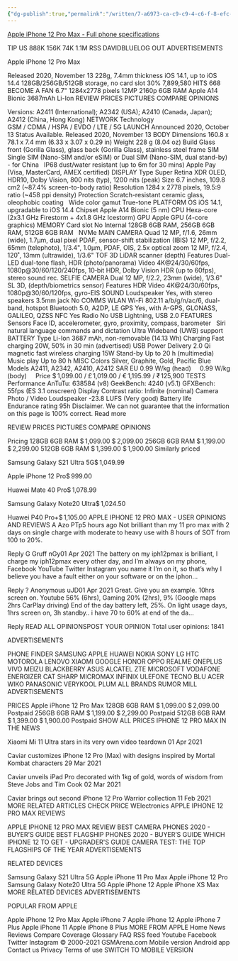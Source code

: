 ```yaml
---
{"dg-publish":true,"permalink":"/written/7-a6973-ca-c9-c9-4-c6-f-8-efc-16809-f7066-a6/","dgHomeLink":true,"dgPassFrontmatter":false}
---
```


[Apple iPhone 12 Pro Max - Full phone specifications](https://www.gsmarena.com/apple_iphone_12_pro_max-10237.php)

>  
TIP US
888K
156K 74K
1.1M
RSS
DAVIDBLUELOG OUT
ADVERTISEMENTS

Apple iPhone 12 Pro Max

Released 2020, November 13
228g, 7.4mm thickness
iOS 14.1, up to iOS 14.4
128GB/256GB/512GB storage, no card slot
30%
7,899,580 HITS
668
BECOME A FAN
6.7"
1284x2778 pixels
12MP
2160p
6GB RAM
Apple A14 Bionic
3687mAh
Li-Ion
REVIEW
PRICES
PICTURES
COMPARE
OPINIONS

Versions: A2411 (International); A2342 (USA); A2410 (Canada, Japan); A2412 (China, Hong Kong)
NETWORK	Technology	
GSM / CDMA / HSPA / EVDO / LTE / 5G
LAUNCH	Announced	2020, October 13
Status	Available. Released 2020, November 13
BODY	Dimensions	160.8 x 78.1 x 7.4 mm (6.33 x 3.07 x 0.29 in)
Weight	228 g (8.04 oz)
Build	Glass front (Gorilla Glass), glass back (Gorilla Glass), stainless steel frame
SIM	Single SIM (Nano-SIM and/or eSIM) or Dual SIM (Nano-SIM, dual stand-by) - for China
 	IP68 dust/water resistant (up to 6m for 30 mins)
Apple Pay (Visa, MasterCard, AMEX certified)
DISPLAY	Type	Super Retina XDR OLED, HDR10, Dolby Vision, 800 nits (typ), 1200 nits (peak)
Size	6.7 inches, 109.8 cm2 (~87.4% screen-to-body ratio)
Resolution	1284 x 2778 pixels, 19.5:9 ratio (~458 ppi density)
Protection	Scratch-resistant ceramic glass, oleophobic coating
 	Wide color gamut
True-tone
PLATFORM	OS	iOS 14.1, upgradable to iOS 14.4
Chipset	Apple A14 Bionic (5 nm)
CPU	Hexa-core (2x3.1 GHz Firestorm + 4x1.8 GHz Icestorm)
GPU	Apple GPU (4-core graphics)
MEMORY	Card slot	No
Internal	128GB 6GB RAM, 256GB 6GB RAM, 512GB 6GB RAM
 	NVMe
MAIN CAMERA	Quad	12 MP, f/1.6, 26mm (wide), 1.7µm, dual pixel PDAF, sensor-shift stabilization (IBIS)
12 MP, f/2.2, 65mm (telephoto), 1/3.4", 1.0µm, PDAF, OIS, 2.5x optical zoom
12 MP, f/2.4, 120˚, 13mm (ultrawide), 1/3.6"
TOF 3D LiDAR scanner (depth)
Features	Dual-LED dual-tone flash, HDR (photo/panorama)
Video	4K@24/30/60fps, 1080p@30/60/120/240fps, 10‑bit HDR, Dolby Vision HDR (up to 60fps), stereo sound rec.
SELFIE CAMERA	Dual	12 MP, f/2.2, 23mm (wide), 1/3.6"
SL 3D, (depth/biometrics sensor)
Features	HDR
Video	4K@24/30/60fps, 1080p@30/60/120fps, gyro-EIS
SOUND	Loudspeaker	Yes, with stereo speakers
3.5mm jack	No
COMMS	WLAN	Wi-Fi 802.11 a/b/g/n/ac/6, dual-band, hotspot
Bluetooth	5.0, A2DP, LE
GPS	Yes, with A-GPS, GLONASS, GALILEO, QZSS
NFC	Yes
Radio	No
USB	Lightning, USB 2.0
FEATURES	Sensors	Face ID, accelerometer, gyro, proximity, compass, barometer
 	Siri natural language commands and dictation
Ultra Wideband (UWB) support
BATTERY	Type	Li-Ion 3687 mAh, non-removable (14.13 Wh)
Charging	Fast charging 20W, 50% in 30 min (advertised)
USB Power Delivery 2.0
Qi magnetic fast wireless charging 15W
Stand-by	Up to 20 h (multimedia)
Music play	Up to 80 h
MISC	Colors	Silver, Graphite, Gold, Pacific Blue
Models	A2411, A2342, A2410, A2412
SAR EU	0.99 W/kg (head)     0.99 W/kg (body)    
Price	$ 1,099.00 / £ 1,019.00 / € 1,195.99 / ₹ 125,900
TESTS	Performance	AnTuTu: 638584 (v8)
GeekBench: 4240 (v5.1)
GFXBench: 55fps (ES 3.1 onscreen)
Display	Contrast ratio: Infinite (nominal)
Camera	Photo / Video
Loudspeaker	-23.8 LUFS (Very good)
Battery life	
Endurance rating 95h
Disclaimer. We can not guarantee that the information on this page is 100% correct. Read more

REVIEW
PRICES
PICTURES
COMPARE
OPINIONS

Pricing 
128GB 6GB RAM	$ 1,099.00	$ 2,099.00
256GB 6GB RAM	$ 1,199.00	$ 2,299.00
512GB 6GB RAM	$ 1,399.00	$ 1,900.00
Similarly priced 

Samsung Galaxy S21 Ultra 5G$ 1,049.99

Apple iPhone 12 Pro$ 999.00

Huawei Mate 40 Pro$ 1,078.99

Samsung Galaxy Note20 Ultra$ 1,024.50

Huawei P40 Pro+$ 1,105.00
APPLE IPHONE 12 PRO MAX - USER OPINIONS AND REVIEWS
A
Azo PTp5 hours ago
Not brilliant than my 11 pro max with 2 days on single charge with moderate to heavy use with 8 hours of SOT from 100 to 20%.

Reply
G
Gruff nGy01 Apr 2021
The battery on my iph12pmax is brilliant, I charge my iph12pmax every other day, and I’m always on my phone, Facebook YouTube Twitter Instagram you name it I’m on it, so that’s why I believe you have a fault either on your software or on the iphon...

Reply
?
Anonymous uJD01 Apr 2021
Great. Give you an example. 10hrs screen on. Youtube 56% (6hrs), Gaming 20% (2hrs), 9% (Google maps 2hrs CarPlay driving) End of the day battery left, 25%. On light usage days, 1hrs screen on, 3h standby.. i have 70 to 60% at end of the da...

Reply
READ ALL OPINIONSPOST YOUR OPINION
Total user opinions: 1841

ADVERTISEMENTS

 PHONE FINDER
SAMSUNG
APPLE
HUAWEI
NOKIA
SONY
LG
HTC
MOTOROLA
LENOVO
XIAOMI
GOOGLE
HONOR
OPPO
REALME
ONEPLUS
VIVO
MEIZU
BLACKBERRY
ASUS
ALCATEL
ZTE
MICROSOFT
VODAFONE
ENERGIZER
CAT
SHARP
MICROMAX
INFINIX
ULEFONE
TECNO
BLU
ACER
WIKO
PANASONIC
VERYKOOL
PLUM
 ALL BRANDS  RUMOR MILL
ADVERTISEMENTS

PRICES
Apple iPhone 12 Pro Max 
128GB 6GB RAM
$ 1,099.00
$ 2,099.00
Postpaid
256GB 6GB RAM
$ 1,199.00
$ 2,299.00
Postpaid
512GB 6GB RAM
$ 1,399.00
$ 1,900.00
Postpaid
SHOW ALL PRICES
IPHONE 12 PRO MAX IN THE NEWS

Xiaomi Mi 11 Ultra stars in its very own video teardown 01 Apr 2021

Caviar customizes iPhone 12 Pro (Max) with designs inspired by Mortal Kombat characters 29 Mar 2021

Caviar unveils iPad Pro decorated with 1kg of gold, words of wisdom from Steve Jobs and Tim Cook 02 Mar 2021

Caviar brings out second iPhone 12 Pro Warrior collection 11 Feb 2021
MORE RELATED ARTICLES
CHECK PRICE
WElectronics
APPLE IPHONE 12 PRO MAX REVIEWS

APPLE IPHONE 12 PRO MAX REVIEW
 BEST CAMERA PHONES 2020 - BUYER’S GUIDE BEST FLAGSHIP PHONES 2020 - BUYER’S GUIDE WHICH IPHONE 12 TO GET - UPGRADER'S GUIDE CAMERA TEST: THE TOP FLAGSHIPS OF THE YEAR
ADVERTISEMENTS

RELATED DEVICES 

Samsung Galaxy S21 Ultra 5G
Apple iPhone 11 Pro Max
Apple iPhone 12 Pro
Samsung Galaxy Note20 Ultra 5G
Apple iPhone 12
Apple iPhone XS Max
MORE RELATED DEVICES
ADVERTISEMENTS

POPULAR FROM APPLE

Apple iPhone 12 Pro Max
Apple iPhone 7
Apple iPhone 12
Apple iPhone 7 Plus
Apple iPhone 11
Apple iPhone 8 Plus
MORE FROM APPLE
Home News Reviews Compare Coverage Glossary FAQ RSS feed Youtube Facebook Twitter Instagram © 2000-2021 GSMArena.com Mobile version Android app Contact us Privacy Terms of use
SWITCH TO MOBILE VERSION